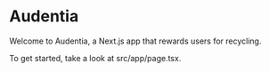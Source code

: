 # Audentia

Welcome to Audentia, a Next.js app that rewards users for recycling.

To get started, take a look at src/app/page.tsx.

